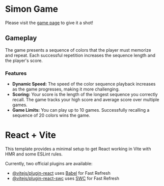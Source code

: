 # Simon Game

Please visit the [game page](https://mparrett.github.io/simon-game/) to give it a shot!

## Gameplay

The game presents a sequence of colors that the player must memorize and repeat. Each successful repetition increases the sequence length and the player's score.

### Features

- **Dynamic Speed:** The speed of the color sequence playback increases as the game progresses, making it more challenging.
- **Scoring:** Your score is the length of the longest sequence you correctly recall. The game tracks your high score and average score over multiple games.
- **Game Limits:** You can play up to 10 games. Successfully recalling a sequence of 20 colors wins the game.

# React + Vite

This template provides a minimal setup to get React working in Vite with HMR and some ESLint rules.

Currently, two official plugins are available:

- [@vitejs/plugin-react](https://github.com/vitejs/vite-plugin-react/blob/main/packages/plugin-react/README.md) uses [Babel](https://babeljs.io/) for Fast Refresh
- [@vitejs/plugin-react-swc](https://github.com/vitejs/vite-plugin-react-swc) uses [SWC](https://swc.rs/) for Fast Refresh
